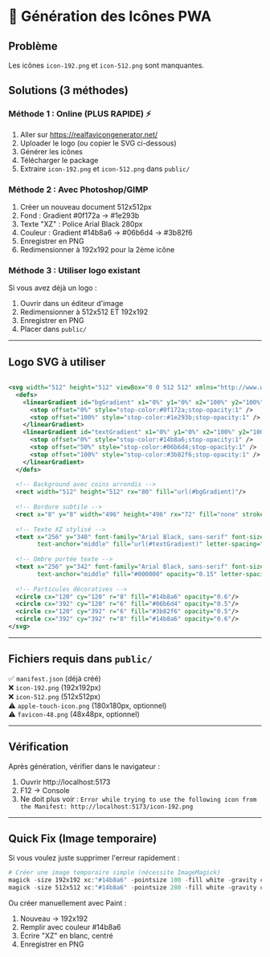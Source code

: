 # 🎨 Génération des Icônes PWA

## Problème
Les icônes `icon-192.png` et `icon-512.png` sont manquantes.

## Solutions (3 méthodes)

### Méthode 1 : Online (PLUS RAPIDE) ⚡
1. Aller sur https://realfavicongenerator.net/
2. Uploader le logo (ou copier le SVG ci-dessous)
3. Générer les icônes
4. Télécharger le package
5. Extraire `icon-192.png` et `icon-512.png` dans `public/`

### Méthode 2 : Avec Photoshop/GIMP
1. Créer un nouveau document 512x512px
2. Fond : Gradient #0f172a → #1e293b
3. Texte "XZ" : Police Arial Black 280px
4. Couleur : Gradient #14b8a6 → #06b6d4 → #3b82f6
5. Enregistrer en PNG
6. Redimensionner à 192x192 pour la 2ème icône

### Méthode 3 : Utiliser logo existant
Si vous avez déjà un logo :
1. Ouvrir dans un éditeur d'image
2. Redimensionner à 512x512 ET 192x192
3. Enregistrer en PNG
4. Placer dans `public/`

---

## Logo SVG à utiliser

```svg

<svg width="512" height="512" viewBox="0 0 512 512" xmlns="http://www.w3.org/2000/svg">
  <defs>
    <linearGradient id="bgGradient" x1="0%" y1="0%" x2="100%" y2="100%">
      <stop offset="0%" style="stop-color:#0f172a;stop-opacity:1" />
      <stop offset="100%" style="stop-color:#1e293b;stop-opacity:1" />
    </linearGradient>
    <linearGradient id="textGradient" x1="0%" y1="0%" x2="100%" y2="100%">
      <stop offset="0%" style="stop-color:#14b8a6;stop-opacity:1" />
      <stop offset="50%" style="stop-color:#06b6d4;stop-opacity:1" />
      <stop offset="100%" style="stop-color:#3b82f6;stop-opacity:1" />
    </linearGradient>
  </defs>
  
  <!-- Background avec coins arrondis -->
  <rect width="512" height="512" rx="80" fill="url(#bgGradient)"/>
  
  <!-- Bordure subtile -->
  <rect x="8" y="8" width="496" height="496" rx="72" fill="none" stroke="#14b8a6" stroke-width="2" opacity="0.3"/>
  
  <!-- Texte XZ stylisé -->
  <text x="256" y="340" font-family="Arial Black, sans-serif" font-size="280" font-weight="900" 
        text-anchor="middle" fill="url(#textGradient)" letter-spacing="-10">XZ</text>
  
  <!-- Ombre portée texte -->
  <text x="256" y="342" font-family="Arial Black, sans-serif" font-size="280" font-weight="900" 
        text-anchor="middle" fill="#000000" opacity="0.15" letter-spacing="-10">XZ</text>
  
  <!-- Particules décoratives -->
  <circle cx="120" cy="120" r="8" fill="#14b8a6" opacity="0.6"/>
  <circle cx="392" cy="120" r="6" fill="#06b6d4" opacity="0.5"/>
  <circle cx="120" cy="392" r="6" fill="#3b82f6" opacity="0.5"/>
  <circle cx="392" cy="392" r="8" fill="#14b8a6" opacity="0.6"/>
</svg>

```

---

## Fichiers requis dans `public/`

✅ `manifest.json` (déjà créé)  
❌ `icon-192.png` (192x192px)  
❌ `icon-512.png` (512x512px)  
⚠️  `apple-touch-icon.png` (180x180px, optionnel)  
⚠️  `favicon-48.png` (48x48px, optionnel)

---

## Vérification

Après génération, vérifier dans le navigateur :
1. Ouvrir http://localhost:5173
2. F12 → Console
3. Ne doit plus voir : `Error while trying to use the following icon from the Manifest: http://localhost:5173/icon-192.png`

---

## Quick Fix (Image temporaire)

Si vous voulez juste supprimer l'erreur rapidement :

```powershell
# Créer une image temporaire simple (nécessite ImageMagick)
magick -size 192x192 xc:"#14b8a6" -pointsize 100 -fill white -gravity center -annotate +0+0 "XZ" public/icon-192.png
magick -size 512x512 xc:"#14b8a6" -pointsize 280 -fill white -gravity center -annotate +0+0 "XZ" public/icon-512.png
```

Ou créer manuellement avec Paint :
1. Nouveau → 192x192
2. Remplir avec couleur #14b8a6
3. Écrire "XZ" en blanc, centré
4. Enregistrer en PNG